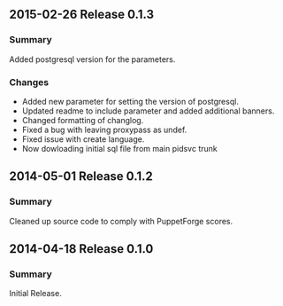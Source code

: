 ## 2015-02-26 Release 0.1.3
### Summary
Added postgresql version for the parameters.

### Changes
 - Added new parameter for setting the version of postgresql.
 - Updated readme to include parameter and added additional banners.
 - Changed formatting of changlog.
 - Fixed a bug with leaving proxypass as undef.
 - Fixed issue with create language.
 - Now dowloading initial sql file from main pidsvc trunk

## 2014-05-01 Release 0.1.2
### Summary
Cleaned up source code to comply with PuppetForge scores.


## 2014-04-18 Release 0.1.0
### Summary
Initial Release.
